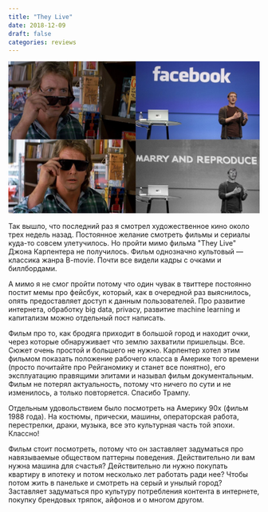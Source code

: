 ```yaml
---
title: "They Live"
date: 2018-12-09
draft: false
categories: reviews
---
```


<img src="/images/reviews/they-live-facebook.jpg"/>

Так вышло, что последний раз я смотрел художественное кино около трех недель назад. Постоянное желание смотреть фильмы и сериалы куда-то совсем улетучилось. Но пройти мимо фильма "They Live" Джона Карпентера не получилось. Фильм однозначно культовый — классика жанра B-movie. Почти все видели кадры с очками и биллбордами.

А мимо я не смог пройти потому что один чувак в твиттере постоянно постит мемы про фейсбук, который, как в очередной раз выяснилось, опять предоставляет доступ к данным пользователей. Про развитие интернета, обработку big data, privacy, развитие machine learning и капитализм можно отдельный пост написать.

Фильм про то, как бродяга приходит в большой город и находит очки, через которые обнаруживает что землю захватили пришельцы. Все. Сюжет очень простой и большего не нужно. Карпентер хотел этим фильмом показать положение рабочего класса в Америке того времени (просто почитайте про Рейганомику и станет все понятно), его эксплуатацию правящими элитами и называл фильм документальным. Фильм не потерял актуальность, потому что ничего по сути и не изменилось, а только повторяется. Спасибо Трампу.

Отдельным удовольствием было посмотреть на Америку 90х (фильм 1988 года). На костюмы, прически, машины, операторская работа, перестрелки, драки, музыка, все это культурная часть той эпохи. Классно!

Фильм стоит посмотреть, потому что он заставляет задуматься про навязываемые обществом паттерны поведения. Действительно ли вам нужна машина для счастья? Действительно ли нужно покупать квартиру в ипотеку и потом несколько лет работать ради нее? Чтобы потом жить в панельке и смотреть на серый и унылый город? Заставляет задуматься про культуру потребления контента в интернете, покупку брендовых тряпок, айфонов и о многом другом.
